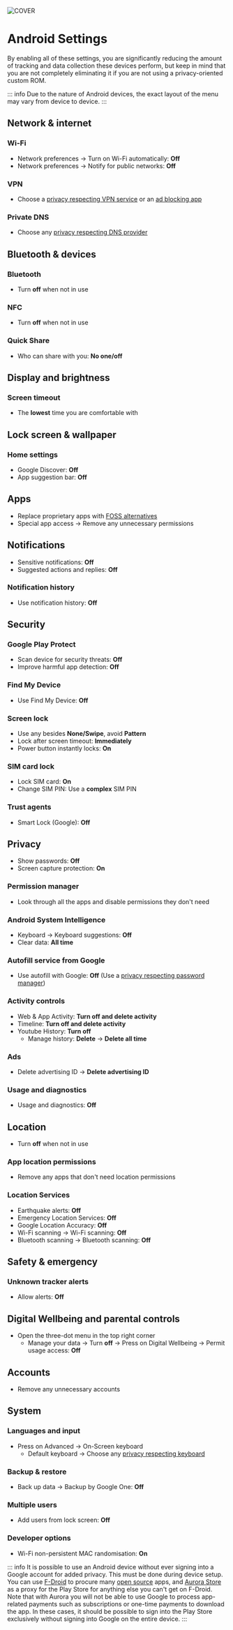 ![COVER](/assets/covers/android.png)

# Android Settings
By enabling all of these settings, you are significantly reducing the amount of tracking and data collection these devices perform, but keep in mind that you are not completely eliminating it if you are not using a privacy-oriented custom ROM.

::: info
Due to the nature of Android devices, the exact layout of the menu may vary from device to device.
:::

## Network & internet

### Wi-Fi

* Network preferences -> Turn on Wi-Fi automatically: **Off**
* Network preferences -> Notify for public networks: **Off**

### VPN

* Choose a [privacy respecting VPN service](/recommendations/providers/vpn-services) or an [ad blocking app](/recommendations/software/foss-alternatives#ads-trackers)

### Private DNS

* Choose any [privacy respecting DNS provider](/recommendations/providers/dns-resolvers)

## Bluetooth & devices

### Bluetooth

* Turn **off** when not in use

### NFC

* Turn **off** when not in use

### Quick Share

* Who can share with you: **No one/off**

## Display and brightness

### Screen timeout

* The **lowest** time you are comfortable with

## Lock screen & wallpaper

### Home settings

* Google Discover: **Off**
* App suggestion bar: **Off**

## Apps

* Replace proprietary apps with [FOSS alternatives](/recommendations/software/foss-alternatives)
* Special app access -> Remove any unnecessary permissions 

## Notifications

* Sensitive notifications: **Off**
* Suggested actions and replies: **Off**

### Notification history

* Use notification history: **Off**

## Security

### Google Play Protect

* Scan device for security threats: **Off**
* Improve harmful app detection: **Off**

### Find My Device

* Use Find My Device: **Off**

### Screen lock

* Use any besides **None/Swipe**, avoid **Pattern**
* Lock after screen timeout: **Immediately**
* Power button instantly locks: **On**

### SIM card lock

* Lock SIM card: **On**
* Change SIM PIN: Use a **complex** SIM PIN

### Trust agents

* Smart Lock (Google): **Off**

## Privacy

* Show passwords: **Off**
* Screen capture protection: **On**

### Permission manager

* Look through all the apps and disable permissions they don't need

### Android System Intelligence

* Keyboard -> Keyboard suggestions: **Off**
* Clear data: **All time**

### Autofill service from Google

* Use autofill with Google: **Off** (Use a [privacy respecting password manager](/recommendations/software/password-managers))

### Activity controls

* Web & App Activity: **Turn off and delete activity**
* Timeline: **Turn off and delete activity**
* Youtube History: **Turn off**
	* Manage history: **Delete** -> **Delete all time**

### Ads

* Delete advertising ID -> **Delete advertising ID**

### Usage and diagnostics

* Usage and diagnostics: **Off**

## Location

* Turn **off** when not in use

### App location permissions

* Remove any apps that don't need location permissions

### Location Services

* Earthquake alerts: **Off**
* Emergency Location Services: **Off**
* Google Location Accuracy: **Off**
* Wi-Fi scanning -> Wi-Fi scanning: **Off**
* Bluetooth scanning -> Bluetooth scanning: **Off**

## Safety & emergency

### Unknown tracker alerts

* Allow alerts: **Off**

## Digital Wellbeing and parental controls

* Open the three-dot menu in the top right corner
	* Manage your data -> Turn **off** -> Press on Digital Wellbeing -> Permit usage access: **Off**

## Accounts

* Remove any unnecessary accounts

## System

### Languages and input

* Press on Advanced -> On-Screen keyboard
	* Default keyboard -> Choose any [privacy respecting keyboard](/recommendations/software/foss-alternatives#keyboard)

### Backup & restore

* Back up data -> Backup by Google One: **Off**

### Multiple users

* Add users from lock screen: **Off**

### Developer options

* Wi-Fi non-persistent MAC randomisation: **On**

::: info
It is possible to use an Android device without ever signing into a Google account for added privacy. This must be done during device setup. You can use [F-Droid](https://f-droid.org/) to procure many [open source](/guides/prologue/open-source) apps, and [Aurora Store](https://auroraoss.com) as a proxy for the Play Store for anything else you can't get on F-Droid. Note that with Aurora you will not be able to use Google to process app-related payments such as subscriptions or one-time payments to download the app. In these cases, it should be possible to sign into the Play Store exclusively without signing into Google on the entire device.
:::
